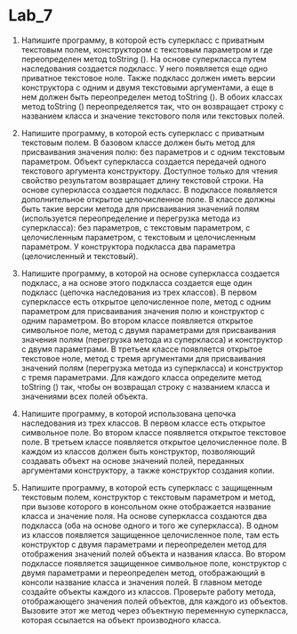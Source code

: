# Lab_7

1. Напишите программу, в которой есть суперкласс с приватным текстовым полем, конструктором с текстовым параметром и где переопределен метод toString (). На основе суперкласса путем наследования создается подкласс. У него появляется еще одно приватное текстовое ноле. Также подкласс должен иметь версии конструктора с одним и двумя текстовыми аргументами, а еще в нем должен быть переопределен метод toString (). В обоих классах метод toString () переопределяется так, что он возвращает строку с названием класса и значение текстового поля или текстовых полей.

2. Напишите программу, в которой есть суперкласс с приватным текстовым полем. В базовом классе должен быть метод для присваивания значения полю: без параметров и с одним текстовым параметром. Объект суперкласса создается передачей одного текстового аргумента конструктору. Доступное только для чтения свойство результатом возвращает длину текстовой строки. На основе суперкласса создается подкласс. В подклассе появляется дополнительное открытое целочисленное поле. В классе должны быть такие версии метода для присваивания значений полям (используется переопределение и перегрузка метода из суперкласса): без параметров, с текстовым параметром, с целочисленным параметром, с текстовым и целочисленным параметром. У конструктора подкласса два параметра (целочисленный и текстовый).

3. Напишите программу, в которой на основе суперкласса создается подкласс, а на основе этого подкласса создается еще один подкласс (цепочка наследования из трех классов). В первом суперклассе есть открытое целочисленное поле, метод с одним параметром для присваивания значения полю и конструктор с одним параметром. Во втором классе появляется открытое символьное поле, метод с двумя параметрами для присваивания значения полям (перегрузка метода из суперкласса) и конструктор с двумя параметрами. В третьем классе появляется открытое текстовое ноле, метод с тремя аргументами для присваивания значений полям (перегрузка метода из суперкласса) и конструктор с тремя параметрами. Для каждого класса определите метод toString () так, чтобы он возвращал строку с названием класса и значениями всех полей объекта.

4. Напишите программу, в которой использована цепочка наследования из трех классов. В первом классе есть открытое символьное поле. Во втором классе появляется открытое текстовое поле. В третьем классе появляется открытое целочисленное поле. В каждом из классов должен быть конструктор, позволяющий создавать объект на основе значений полей, переданных аргументами конструктору, а также конструктор создания копии.

5. Напишите программу, в которой есть суперкласс с защищенным текстовым полем, конструктор с текстовым параметром и метод, при вызове которого в консольном окне отображается название класса и значение поля. На основе суперкласса создаются два подкласса (оба на основе одного и того же суперкласса). В одном из классов появляется защищенное целочисленное поле, там есть конструктор с двумя параметрами и переопределен метод для отображения значений полей объекта и названия класса. Во втором подклассе появляется защищенное символьное поле, конструктор с двумя параметрами и переопределен метод, отображающий в консоли название класса и значения полей. В главном методе создайте объекты каждого из классов. Проверьте работу метода, отображающего значения полей объектов, для каждого из объектов. Вызовите этот же метод через объектную переменную суперкласса, которая ссылается на объект производного класса.
